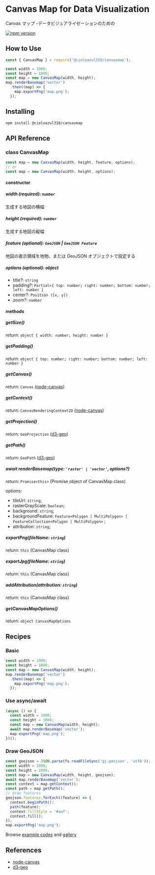 # Canvas Map for Data Visualization

Canvas マップ -データビジュアライゼーションのための

[![npm version](https://badge.fury.io/js/%40cieloazul310%2Fcanvasmap.svg)](https://badge.fury.io/js/%40cieloazul310%2Fcanvasmap)

## How to Use

```js
const { CanvasMap } = require('@cieloazul310/canvasmap');

const width = 1000;
const height = 1000;
const map = new CanvasMap(width, height);
map.renderBasemap('vector')
  .then((map) => {
    map.exportPng('map.png');
  });
```

## Installing

```sh
npm install @cieloazul310/canvasmap
```

## API Reference

### class CanvasMap

```typescript
const map = new CanvasMap(width, height, feature, options);
// or
const map = new CanvasMap(width, height, options);
```

#### constructor

##### width (required): `number`

生成する地図の横幅

##### height (required): `number`

生成する地図の縦幅

##### feature (*optional*): `GeoJSON` | `GeoJSON Feature`

地図の表示領域を地物、または GeoJSON オブジェクトで設定する

##### options (*optional*): object

- title?: `string`
- padding?: `Partial<{ top: number; right: number; bottom: number; left: number }`
- center?: `Position ([x, y])`
- zoom?: `number`

#### methods

##### getSize()

*return*: `object { width: number; height: number }`

##### getPadding()

*return*: `object { top: number; right: number; bottom: number; left: number }`

##### getCanvas()

*return*: `Canvas` ([node-canvas])

##### getContext()

*return*: `CanvasRenderingContext2D` ([node-canvas])

##### getProjection()

*return*: `GeoProjection` ([d3-geo])

##### getPath()

*return*: `GeoPath` ([d3-geo])

##### await renderBasemap(type: `'raster' | 'vector'`, options?)

*return*: `Promise<this>` (Promise object of CanvasMap class)

options:

- tileUrl: `string`;
- rasterGrayScale: `boolean`;
- background: `string`;
- backgroundFeature: `Feature<Polygon | MultiPolygon> | FeatureCollection<Polygon | MultiPolygon>` ;
- attribution: `string`;

##### exportPng(fileName: `string`)

*return*: `this` (CanvasMap class)

##### exportJpg(fileName: `string`)

*return*: `this` (CanvasMap class)

##### addAttribution(attribution: `string`)

*return*: `this` (CanvasMap class)

##### getCanvasMapOptions()

*return*: `object CanvasMapOptions`

## Recipes

### Basic

```typescript
const width = 1000;
const height = 1000;
const map = new CanvasMap(width, height);
map.renderBasemap('vector')
  .then((map) => {
    map.exportPng('map.png');
  });
```

### Use async/await

```typescript
(async () => {
  const width = 1000;
  const height = 1000;
  const map = new CanvasMap(width, height);
  await map.renderBasemap('vector');
  map.exportPng('map.png');
})();
```

### Draw GeoJSON

```typescript
const geojson = JSON.parse(fs.readFileSync('gj.geojson', 'utf8'));
const width = 1000;
const height = 1000;
const map = new CanvasMap(width, height, geojson);
await map.renderBasemap('vector');
const context = map.getContext();
const path = map.getPath();
// draw features
geojson.features.forEach((feature) => {
  context.beginPath();
  path(feature);
  context.fillStyle = '#aaf';
  context.fill();
});
map.exportPng('map.png');
```

Browse [example codes](./examples) and [gallery](./dist)

## References

- [node-canvas]
- [d3-geo]

[node-canvas]: https://github.com/Automattic/node-canvas
[d3-geo]: https://github.com/d3/d3-geo
